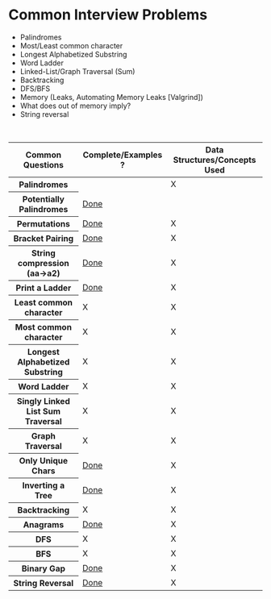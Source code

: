 # Common Interview Problems
  * Palindromes
  * Most/Least common character
  * Longest Alphabetized Substring
  * Word Ladder
  * Linked-List/Graph Traversal (Sum)
  * Backtracking
  * DFS/BFS
  * Memory (Leaks, Automating Memory Leaks [Valgrind])
  * What does out of memory imply?
  * String reversal
  <br/>
  
  <table><thread><tr>
    <th>Common Questions </th>
    <th>Complete/Examples ? </th> <th>Data Structures/Concepts Used </th>
  </tr></thread><tbody>

<tr><th> Palindromes </th>
  <td> <a href = ""> </td><td> X </td>
</tr>
<!---->
<tr><th> Potentially Palindromes</th>
  <td> <a href = "https://github.com/ChristianCSE/PracticeProgramming/blob/master/src/Mix-Of-Problems/palindrome-potential/palindromeCandidacy.java"> Done </a></td><td>  </td>
</tr>
<!---->
<tr><th> Permutations </th>
  <td>
  <a href = "https://github.com/ChristianCSE/PracticeProgramming/blob/master/src/general/allPermutations/allPermutations.java"> Done </a>
  </td>
  <td> X </td>
</tr>
<!---->
<tr><th> Bracket Pairing </th>
  <td>
  <a href = "https://github.com/ChristianCSE/PracticeProgramming/blob/master/src/general/closedBrackets/closedBrackets.java"> Done </a>
  </td>
  <td> X </td>
</tr>
<!---->
<tr><th> String compression (aa->a2) </th>
  <td> <a href = "https://github.com/ChristianCSE/PracticeProgramming/blob/master/src/companies/yelps/stringcompression.java"> Done</a></td>
  <td> X </td>
</tr>
<!---->
<tr><th> Print a Ladder </th>
  <td> <a href = "https://github.com/ChristianCSE/PracticeProgramming/blob/master/src/general/printLadder/ladderVPrint.java"> Done </a></td><td> X </td>
</tr>
<!---->
<tr><th> Least common character </th>
  <td> X</td><td> X </td>
</tr>
<!---->
<tr><th> Most common character </th>
  <td> X</td><td> X </td>
</tr>
<!---->
<tr><th> Longest Alphabetized Substring </th>
  <td> X</td><td> X </td>
</tr>
<!---->
<tr><th> Word Ladder </th>
  <td> X</td><td> X </td>
</tr>
<!---->
<tr><th> Singly Linked List Sum Traversal </th>
  <td> X</td><td> X </td>
</tr>
<!---->
<tr><th> Graph Traversal </th>
  <td> X</td><td> X </td>
</tr>
<!---->
<tr><th> Only Unique Chars </th>
  <td> <a href="https://github.com/ChristianCSE/PracticeProgramming/blob/master/src/Mix-Of-Problems/Uniq-Chars/UniqueChars.java">  Done</a></td>
  <td> X </td>
</tr>
<!---->
<tr><th> Inverting a Tree </th>
  <td> <a href = " https://github.com/ChristianCSE/PracticeProgramming/blob/master/src/DataStructures/tree/Test-tree/invertBST.java"> Done </a></td>
  <td> X </td>
</tr>
<!---->
<tr><th> Backtracking </th>
  <td> X</td><td> X </td>
</tr>
<!---->
<tr><th> Anagrams </th>
  <td> <a href = "https://github.com/ChristianCSE/PracticeProgramming/blob/master/src/leetcode/groupAnagrams/Solution.java"> Done </a></td>
  <td> X </td>
</tr>
<!---->
<tr><th> DFS </th>
  <td> X</td><td> X </td>
</tr>
<!---->
<tr><th> BFS </th>
  <td> X</td><td> X </td>
</tr>
<!---->
<tr><th> Binary Gap </th>
  <td> <a href = "https://github.com/ChristianCSE/PracticeProgramming/blob/master/src/codility/binarygap/binarygap.java"> Done </a></td>
  <td> X </td>
</tr>
<!---->
<tr><th> String Reversal  </th>
  <td> <a href = "https://github.com/ChristianCSE/PracticeProgramming/blob/master/src/Mix-Of-Problems/3-ways-to-reverse-a-string/reverseTheString.java"> Done </a></td>
  <td> X </td>
</tr>
</tbody></table>
